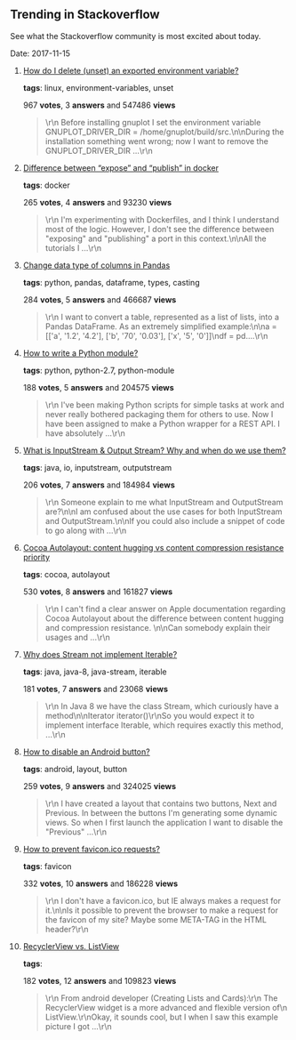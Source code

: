 ## Trending in Stackoverflow

See what the Stackoverflow community is most excited about today.

Date: 2017-11-15


1. [How do I delete (unset) an exported environment variable?](https://stackoverflow.com/questions/6877727/how-do-i-delete-unset-an-exported-environment-variable)

    **tags**: linux, environment-variables, unset
            
    967 **votes**, 3 **answers** and 547486 **views**

    > \r\n            Before installing gnuplot I set the environment variable GNUPLOT_DRIVER_DIR = /home/gnuplot/build/src.\n\nDuring the installation something went wrong; now I want to remove the GNUPLOT_DRIVER_DIR ...\r\n        

    
2. [Difference between “expose” and “publish” in docker](https://stackoverflow.com/questions/22111060/difference-between-expose-and-publish-in-docker)

    **tags**: docker
            
    265 **votes**, 4 **answers** and 93230 **views**

    > \r\n            I'm experimenting with Dockerfiles, and I think I understand most of the logic. However, I don't see the difference between "exposing" and "publishing" a port in this context.\n\nAll the tutorials I ...\r\n        

    
3. [Change data type of columns in Pandas](https://stackoverflow.com/questions/15891038/change-data-type-of-columns-in-pandas)

    **tags**: python, pandas, dataframe, types, casting
            
    284 **votes**, 5 **answers** and 466687 **views**

    > \r\n            I want to convert a table, represented as a list of lists, into a Pandas DataFrame. As an extremely simplified example:\n\na = [['a', '1.2', '4.2'], ['b', '70', '0.03'], ['x', '5', '0']]\ndf = pd....\r\n        

    
4. [How to write a Python module?](https://stackoverflow.com/questions/15746675/how-to-write-a-python-module)

    **tags**: python, python-2.7, python-module
            
    188 **votes**, 5 **answers** and 204575 **views**

    > \r\n            I've been making Python scripts for simple tasks at work and never really bothered packaging them for others to use. Now I have been assigned to make a Python wrapper for a REST API. I have absolutely ...\r\n        

    
5. [What is InputStream & Output Stream? Why and when do we use them?](https://stackoverflow.com/questions/1830698/what-is-inputstream-output-stream-why-and-when-do-we-use-them)

    **tags**: java, io, inputstream, outputstream
            
    206 **votes**, 7 **answers** and 184984 **views**

    > \r\n            Someone explain to me what InputStream and OutputStream are?\n\nI am confused about the use cases for both InputStream and OutputStream.\n\nIf you could also include a snippet of code to go along with ...\r\n        

    
6. [Cocoa Autolayout: content hugging vs content compression resistance priority](https://stackoverflow.com/questions/15850417/cocoa-autolayout-content-hugging-vs-content-compression-resistance-priority)

    **tags**: cocoa, autolayout
            
    530 **votes**, 8 **answers** and 161827 **views**

    > \r\n            I can't find a clear answer on Apple documentation regarding Cocoa Autolayout about the difference between content hugging and compression resistance. \n\nCan somebody explain their usages and ...\r\n        

    
7. [Why does Stream<T> not implement Iterable<T>?](https://stackoverflow.com/questions/20129762/why-does-streamt-not-implement-iterablet)

    **tags**: java, java-8, java-stream, iterable
            
    181 **votes**, 7 **answers** and 23068 **views**

    > \r\n            In Java 8 we have the class Stream<T>, which curiously have a method\n\nIterator<T> iterator()\r\nSo you would expect it to implement interface Iterable<T>, which requires exactly this method, ...\r\n        

    
8. [How to disable an Android button?](https://stackoverflow.com/questions/4384890/how-to-disable-an-android-button)

    **tags**: android, layout, button
            
    259 **votes**, 9 **answers** and 324025 **views**

    > \r\n            I have created a layout that contains two buttons, Next and Previous. In between the buttons I'm generating some dynamic views. So when I first launch the application I want to disable the "Previous" ...\r\n        

    
9. [How to prevent favicon.ico requests?](https://stackoverflow.com/questions/1321878/how-to-prevent-favicon-ico-requests)

    **tags**: favicon
            
    332 **votes**, 10 **answers** and 186228 **views**

    > \r\n            I don't have a favicon.ico, but IE always makes a request for it.\n\nIs it possible to prevent the browser to make a request for the favicon of my site? Maybe some META-TAG in the HTML header?\r\n        

    
10. [RecyclerView vs. ListView](https://stackoverflow.com/questions/26728651/recyclerview-vs-listview)

    **tags**: 
            
    182 **votes**, 12 **answers** and 109823 **views**

    > \r\n            From android developer (Creating Lists and Cards):\r\n  The RecyclerView widget is a more advanced and flexible version of\n  ListView.\r\nOkay, it sounds cool, but I when I saw this example picture I got ...\r\n        

    